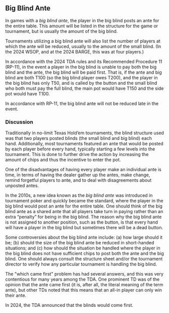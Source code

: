 Big Blind Ante
--------------

In games with a *big blind ante*, the player in the big blind posts an ante for
the entire table.  This amount will be listed in the structure for the game or
tournament, but is usually the amount of the big blind.

Tournaments utilizing a big blind ante will also list the number of players at
which the ante will be reduced, usually to the amount of the small blind.  (In
the 2024 WSOP, and at the 2024 BARGE, this was at four players.)

In accordance with the 2024 TDA rules and its Recommended Procedure 11 (RP-11),
in the event a player in the big blind is unable to pay both the big blind and
the ante, the big blind will be paid first.  That is, if the ante and big blind
are both T100 (so the big blind player owes T200), and the player in the big
blind has only T50, and is called by the button and the small blind who both
must pay the full blind, the main pot would have T150 and the side pot would
have T100.

In accordance with RP-11, the big blind ante will not be reduced late in the
event.

### Discussion

Traditionally in no-limit Texas Hold’em tournaments, the blind structure used
was that two players posted blinds (the small blind and big blind) each hand.
Additionally, most tournaments featured an ante that would be posted by each
player before every hand, typically starting a few levels into the tournament. This
is done to further drive the action by increasing the amount of chips and thus the
incentive to enter the pot.

One of the disadvantages of having every player make an individual ante is time,
in terms of having the dealer gather up the antes, make change, remind forgetful
players to ante, and to deal with disagreements about unposted antes.

In the 2010s, a new idea known as the *big blind ante* was introduced in
tournament poker and quickly became the standard, where the player in the big
blind would post an ante for the entire table. One should think of the big
blind ante as a shared ante that all players take turn in paying rather than an
extra “penalty” for being in the big blind. The reason why the big blind ante
is not assigned to another position, such as the button, is that every hand
will have a player in the big blind but sometimes there will be a dead button.

Some controversies about the big blind ante include: (a) how large should it
be; (b) should the size of the big blind ante be reduced in short-handed
situations; and (c) how should the situation be handled where the player in the
big blind does not have sufficient chips to post both the ante and the big
blind.  One should always consult the structure sheet and/or the tournament
director to verify how any particular tournament is handling the big blind.

The "which came first" problem has had several answers, and this was very
contentious for many years among the TDA.  One prominent TD was of the opinion
that the ante came first (it is, after all, the literal meaning of the term
ante), but other TDs noted that this means that an all-in player can only win
their ante.

In 2024, the TDA announced that the blinds would come first.
